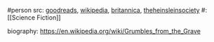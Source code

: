 #person 
src: [goodreads](https://www.goodreads.com/author/show/205.Robert_A_Heinlein), [wikipedia](https://en.wikipedia.org/wiki/Robert_A._Heinlein), [britannica](https://www.britannica.com/biography/Robert-A-Heinlein), [theheinsleinsociety](https://www.heinleinsociety.org) 
#: [[Science Fiction]] 

biography: https://en.wikipedia.org/wiki/Grumbles_from_the_Grave

